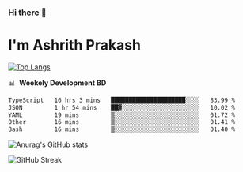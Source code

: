 ### Hi there 👋
# I'm Ashrith Prakash

[![Top Langs](https://github-readme-stats.vercel.app/api/top-langs/?username=xxcheckmatexx&count_private=true&include_all_commits=true&show_icons=true&line_height=20&title_color=FFFFFF&icon_color=FFFFFF&text_color=FFFFFF&bg_color=0D1117&langs_count=8)](https://github.com/anuraghazra/github-readme-stats)

📊 &nbsp;**Weekely Development BD**

<!--START_SECTION:waka-->

```txt
TypeScript   16 hrs 3 mins   █████████████████████░░░░   83.99 %
JSON         1 hr 54 mins    ██▓░░░░░░░░░░░░░░░░░░░░░░   10.02 %
YAML         19 mins         ▒░░░░░░░░░░░░░░░░░░░░░░░░   01.72 %
Other        16 mins         ▒░░░░░░░░░░░░░░░░░░░░░░░░   01.41 %
Bash         16 mins         ▒░░░░░░░░░░░░░░░░░░░░░░░░   01.40 %
```

<!--END_SECTION:waka-->

![Anurag's GitHub stats](https://github-readme-stats.vercel.app/api?username=xxcheckmatexx&count_private=true&show_icons=true&theme=merko)  

![GitHub Streak](http://github-readme-streak-stats.herokuapp.com?user=xxcheckmatexx&theme=merko&hide_border=true&date_format=M%20j%5B%2C%20Y%5D&fire=DD0E0B)
<br/>
